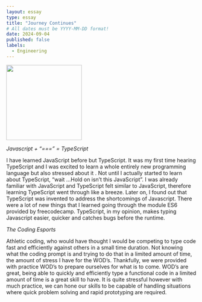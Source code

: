 ```yaml
---
layout: essay
type: essay
title: "Journey Continues"
# All dates must be YYYY-MM-DD format!
date: 2024-09-04
published: false
labels:
  - Engineering
---
```


<img width="200px" class="rounded float-start pe-4" src="https://www.freecodecamp.org/news/content/images/2020/08/1_9XMpTyccrky0eW5Wz6DoWQ.png">

*Javascript + “===” =  TypeScript*

I have learned JavaScript before but TypeScript. It was my first time hearing TypeScript and I was excited to learn a whole entirely new programming language but also stressed about it . 
Not until I actually started to learn about TypeScript, “wait ...Hold on isn’t this JavaScript”. I was already familiar with JavaScript and TypeScript felt similar to JavaScript, therefore 
learning TypeScript went through like a breeze. Later on, I found out that TypeScript was invented to address the shortcomings of Javascript. There were a lot of new things that I learned 
going through the module ES6 provided by freecodecamp. TypeScript, in my opinion, makes typing Javascript easier, quicker and catches bugs before the runtime. 

*The Coding Esports*

Athletic coding, who would have thought I would be competing to type code fast and efficiently against others in a small time duration. Not knowing what the coding prompt is and trying to do 
that in a limited amount of time, the amount of stress I have for the WOD’s. Thankfully, we were provided with practice WOD’s to prepare ourselves for what is to come. WOD’s are great, being 
able to quickly and efficiently type a functional code in a limited amount of time is a great skill to have. It is quite stressful however with much practice, we can hone our skills to be capable 
of handling situations where quick problem solving and rapid prototyping are required. 
